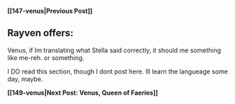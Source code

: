 **[[147-venus|Previous Post]]**
## Rayven offers:

Venus, if Im translating what Stella said correctly, it should me something like me-reh. or something.

I DO read this section, though I dont post here. Ill learn the langueage some day, maybe.

**[[149-venus|Next Post: Venus, Queen of Faeries]]**
